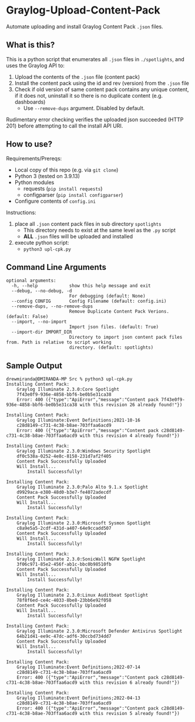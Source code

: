 # Graylog-Upload-Content-Pack

Automate uploading and install Graylog Content Pack `.json` files.
## What is this?

This is a python script that enumerates all `.json` files in `./spotlights`, and uses the Graylog API to:

1. Upload the contents of the `.json` file (content pack)
2. Install the content pack using the id and rev (version) from the `.json` file
3. Check if old version of same content pack contains any unique content, if it does not, uninstall it so there is no duplicate content (e.g. dashboards)
    * Use `--remove-dups` argument. Disabled by default.

Rudimentary error checking verifies the uploaded json succeeded (HTTP 201) before attempting to call the install API URI.

## How to use?

Requirements/Prereqs:

* Local copy of this repo (e.g. via `git clone`)
* Python 3 (tested on 3.9.13)
* Python modules
    * requests (`pip install requests`)
    * configparser (`pip install configparser`)
* Configure contents of `config.ini`

Instructions:

1. place all `.json` content pack files in sub directory `spotlights`
    * This directory needs to exist at the same level as the `.py` script
    * **ALL** `.json` files will be uploaded and installed
2. execute python script:
    * `python3 upl-cpk.py`

## Command Line Arguments

```
optional arguments:
  -h, --help            show this help message and exit
  --debug, --no-debug, -d
                        For debugging (default: None)
  --config CONFIG       Config Filename (default: config.ini)
  --remove-dups, --no-remove-dups
                        Remove Duplicate Content Pack Verions. (default: False)
  --import, --no-import
                        Import json files. (default: True)
  --import-dir IMPORT_DIR
                        Directory to import json content pack files from. Path is relative to script working
                        directory. (default: spotlights)
```

## Sample Output

```
drewmiranda@DMIRANDA-MP Src % python3 upl-cpk.py
Installing Content Pack:
    Graylog Illuminate 2.3.0:Core Spotlight
    7f43e0f9-936e-4858-bbf6-be0b5e31ca38
    Error: 400 ({"type":"ApiError","message":"Content pack 7f43e0f9-936e-4858-bbf6-be0b5e31ca38 with this revision 26 already found!"})

Installing Content Pack:
    Graylog Illuminate:Event Definitions;2021-10-16
    c28d8149-c731-4c38-b8ae-703ffaa6acd9
    Error: 400 ({"type":"ApiError","message":"Content pack c28d8149-c731-4c38-b8ae-703ffaa6acd9 with this revision 4 already found!"})

Installing Content Pack:
    Graylog Illuminate 2.3.0:Windows Security Spotlight
    df0c538a-0252-4e8c-8158-231d7af2f405
    Content Pack Successfully Uploaded
    Will Install...
        Install Successfully!

Installing Content Pack:
    Graylog Illuminate 2.3.0:Palo Alto 9.1.x Spotlight
    d9929aca-e380-48d0-b3e7-fe4072adecdf
    Content Pack Successfully Uploaded
    Will Install...
        Install Successfully!

Installing Content Pack:
    Graylog Illuminate 2.3.0:Microsoft Sysmon Spotlight
    c8a9e5a5-2cdf-431d-a407-64e9ccadd507
    Content Pack Successfully Uploaded
    Will Install...
        Install Successfully!

Installing Content Pack:
    Graylog Illuminate 2.3.0:SonicWall NGFW Spotlight
    3f06c971-85e2-456f-ab1c-bbc0b98510fb
    Content Pack Successfully Uploaded
    Will Install...
        Install Successfully!

Installing Content Pack:
    Graylog Illuminate 2.3.0:Linux Auditbeat Spotlight
    78f8f6ed-ce4c-4033-8be8-23bb6e92f058
    Content Pack Successfully Uploaded
    Will Install...
        Install Successfully!

Installing Content Pack:
    Graylog Illuminate 2.3.0:Microsoft Defender Antivirus Spotlight
    64b21d41-ee9c-47dc-adf6-30ccbd734dd7
    Content Pack Successfully Uploaded
    Will Install...
        Install Successfully!

Installing Content Pack:
    Graylog Illuminate:Event Definitions;2022-07-14
    c28d8149-c731-4c38-b8ae-703ffaa6acd9
    Error: 400 ({"type":"ApiError","message":"Content pack c28d8149-c731-4c38-b8ae-703ffaa6acd9 with this revision 6 already found!"})

Installing Content Pack:
    Graylog Illuminate:Event Definitions;2022-04-13
    c28d8149-c731-4c38-b8ae-703ffaa6acd9
    Error: 400 ({"type":"ApiError","message":"Content pack c28d8149-c731-4c38-b8ae-703ffaa6acd9 with this revision 5 already found!"})

```